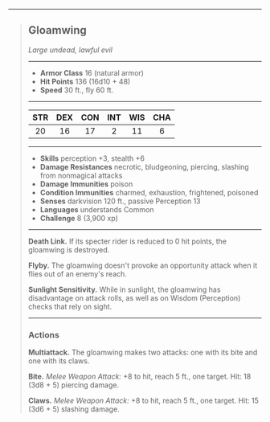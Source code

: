***
> ## Gloamwing
> *Large undead, lawful evil*
> 
> ***
> 
> - **Armor Class** 16 (natural armor)
> - **Hit Points** 136 (16d10 + 48)
> - **Speed** 30 ft., fly 60 ft.
> 
> ***
> 
> |STR|DEX|CON|INT|WIS|CHA|
> |:---:|:---:|:---:|:---:|:---:|:---:|
> |20|16|17|2|11|6|
> 
> ***
> 
> - **Skills** perception +3, stealth +6
> - **Damage Resistances** necrotic, bludgeoning, piercing, slashing from nonmagical attacks
> - **Damage Immunities** poison
> - **Condition Immunities** charmed, exhaustion, frightened, poisoned
> - **Senses** darkvision 120 ft., passive Perception 13
> - **Languages** understands Common
> - **Challenge** 8 (3,900 xp)
> 
> ***
> 
> **Death Link.** If its specter rider is reduced to 0 hit points, the gloamwing is destroyed.
> 
> **Flyby.** The gloamwing doesn't provoke an opportunity attack when it flies out of an enemy's reach.
> 
> **Sunlight Sensitivity.** While in sunlight, the gloamwing has disadvantage on attack rolls, as well as on Wisdom (Perception) checks that rely on sight.
> 
> ***
> 
> ### Actions
> **Multiattack.** The gloamwing makes two attacks: one with its bite and one with its claws.
> 
> **Bite.** *Melee Weapon Attack:* +8 to hit, reach 5 ft., one target. Hit: 18 (3d8 + 5) piercing damage.
> 
> **Claws.** *Melee Weapon Attack:* +8 to hit, reach 5 ft., one target. Hit: 15 (3d6 + 5) slashing damage.
